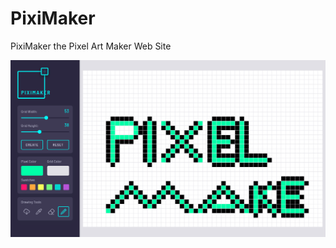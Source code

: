 # PixiMaker
PixiMaker the Pixel Art Maker Web Site
<div align="center">
  <a href="https://github.com/CanKayabas">
    <img src="https://github.com/CanKayabas/PixiMaker/blob/main/picture.png" alt="Picture" width="%100" height="%100">
  </a>
</div>  
